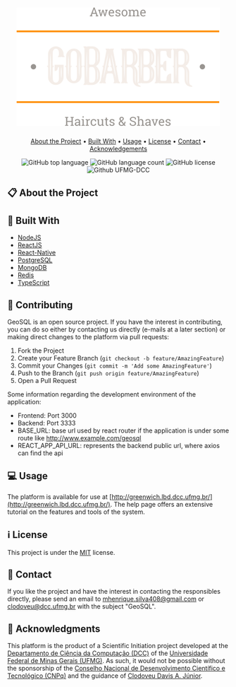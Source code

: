 <h1 align="center"><img alt="Logo" src="./frontend/src/assets/logo.svg" /></h1>

<p align="center">
  <a href="#clipboard-about-the-project">About the Project</a> •
  <a href="#hammer-built-with">Built With</a> •
  <a href="#computer-usage">Usage</a> •
  <a href="#information_source-license">License</a> •
  <a href="#email-contact">Contact</a> •
  <a href="#purple_heart-acknowledgments">Acknowledgements</a>
</p>

<p align="center">
  <img alt="GitHub top language" src="https://img.shields.io/github/languages/top/M-Henrique/GoBarber?style=for-the-badge">
  <img alt="GitHub language count" src="https://img.shields.io/github/languages/count/M-Henrique/GoBarber?style=for-the-badge&color=yellowgreen">
  <img alt="GitHub license" src="https://img.shields.io/github/license/M-Henrique/GoBarber?style=for-the-badge&color=brightgreen"> 
  <img alt="Github UFMG-DCC" src="https://img.shields.io/badge/UFMG-DCC-red?style=for-the-badge">
</p>



## :clipboard: About the Project
   <p align="justify">
    </p>
   
## :hammer: Built With
  - [NodeJS](https://nodejs.org/en/)
  - [ReactJS](https://reactjs.org/)
  - [React-Native](https://reactnative.dev/)
  - [PostgreSQL](https://www.postgresql.org/)
  - [MongoDB](https://www.mongodb.com/)
  - [Redis](https://redis.io/)
  - [TypeScript](https://www.typescriptlang.org/)
  
## :rocket: Contributing
  GeoSQL is an open source project. If you have the interest in contributing, you can do so either by contacting us directly (e-mails at a later section) or making direct changes to the platform via pull requests:

  1. Fork the Project
  2. Create your Feature Branch (`git checkout -b feature/AmazingFeature`)
  3. Commit your Changes (`git commit -m 'Add some AmazingFeature'`)
  4. Push to the Branch (`git push origin feature/AmazingFeature`)
  5. Open a Pull Request
  
  Some information regarding the development environment of the application:
  
  - Frontend: Port 3000
  - Backend: Port 3333
  - BASE_URL: base url used by react router if the application is under some route like http://www.example.com/geosql
  - REACT_APP_API_URL: represents the backend public url, where axios can find the api

## :computer: Usage
  The platform is available for use at [http://greenwich.lbd.dcc.ufmg.br/](http://greenwich.lbd.dcc.ufmg.br/). The help page offers an extensive tutorial on the features and tools of the system.
    
## :information_source: License
  This project is under the [MIT](LICENSE.md) license.
  
## :email: Contact
  If you like the project and have the interest in contacting the responsibles directly, please send an email to [mhenrique.silva408@gmail.com](mhenrique.silva408@gmail.com) or [clodoveu@dcc.ufmg.br](clodoveu@dcc.ufmg.br) with the subject "GeoSQL".
  
## :purple_heart: Acknowledgments
  This platform is the product of a Scientific Initiation project developed at the [Departamento de Ciência da Computação (DCC)](https://www.dcc.ufmg.br/dcc/) of the [Universidade Federal de Minas Gerais (UFMG)](https://ufmg.br/). As such, it would not be possible without the sponsorship of the [Conselho Nacional de Desenvolvimento Científico e Tecnológico (CNPq)](https://www.gov.br/cnpq/pt-br) and the guidance of [Clodoveu Davis A. Júnior](http://buscatextual.cnpq.br/buscatextual/visualizacv.do?id=K4728961T5).
